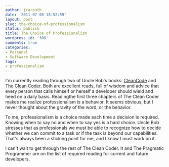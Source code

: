 ```yaml
---
author: jcarouth
date: '2011-07-08 18:52:59'
layout: post
slug: the-choice-of-professionalism
status: publish
title: The Choice of Professionalism
wordpress_id: '308'
comments: true
categories:
- Personal
- Software Development
tags:
- professionalism
---
```


I'm currently reading through two of Uncle Bob's books: [CleanCode](http://www.amazon.com/Clean-Code-Handbook-Software-Craftsmanship/dp/0132350882/) and [The Clean Coder](http://www.amazon.com/Clean-Coder-Conduct-Professional-Programmers/dp/0137081073/). Both are excellent reads, full of wisdom and advice that every person that calls himself or herself a developer should wield and heed on a daily basis. Readingthe first three chapters of The Clean Coder makes me realize professionalism is a behavior. It seems obvious, but I never thought about the gravity of the word, or the behavior.

To me, professionalism is a choice made each time a decision is required. Knowing when to say no and when to say yes is a hard choice. Uncle Bob stresses that as professionals we must be able to recognize how to decide whether we can commit to a task or if the task is beyond our capabilities. That's always been a sticking point for me, and I know I must work on it.

I can't wait to get through the rest of The Clean Coder. It and The Pragmatic Programmer are on the list of required reading for current and future developers.

